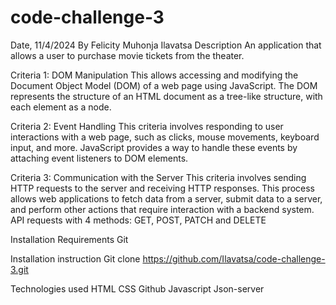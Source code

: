 # code-challenge-3
Date, 11/4/2024
By  Felicity Muhonja Ilavatsa
Description
An application that allows a user to purchase movie tickets from the theater.

Criteria 1: DOM Manipulation
This allows accessing and modifying the Document Object Model (DOM) of a web page using JavaScript. The DOM represents the structure of an HTML document as a tree-like structure, with each element as a node.

Criteria 2: Event Handling
This criteria involves responding to user interactions with a web page, such as clicks, mouse movements, keyboard input, and more. JavaScript provides a way to handle these events by attaching event listeners to DOM elements.

Criteria 3: Communication with the Server
This criteria involves sending HTTP requests to the server and receiving HTTP responses. This process allows web applications to fetch data from a server, submit data to a server, and perform other actions that require interaction with a backend system. API requests with 4 methods: GET, POST, PATCH and DELETE

Installation Requirements
Git

Installation instruction
Git clone https://github.com/Ilavatsa/code-challenge-3.git

Technologies used
HTML
CSS
Github Javascript 
Json-server
